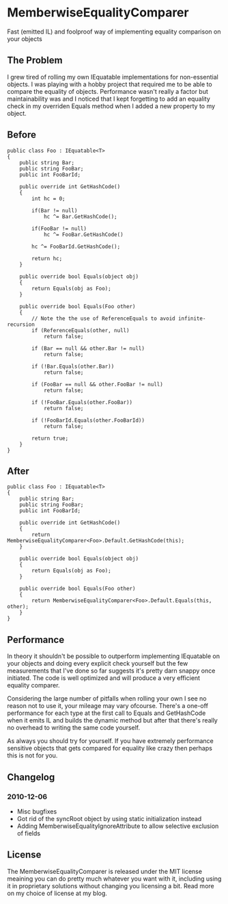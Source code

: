 MemberwiseEqualityComparer
==========================

Fast (emitted IL) and foolproof way of implementing equality comparison on your objects

## The Problem ##

I grew tired of rolling my own IEquatable<T> implementations for non-essential objects. I was playing with a hobby project that required me to be able to compare the equality of objects. Performance wasn't really a factor but maintainability was and I noticed that I kept forgetting to add an equality check in my overriden Equals method when I added a new property to my object.

## Before ##

    public class Foo : IEquatable<T>
    {
        public string Bar;
        public string FooBar;
        public int FooBarId;
     
        public override int GetHashCode()
        {
            int hc = 0;
    
            if(Bar != null)
                hc ^= Bar.GetHashCode();
    
            if(FooBar != null)
                hc ^= FooBar.GetHashCode()
    
            hc ^= FooBarId.GetHashCode();
    
            return hc;
        }
     
        public override bool Equals(object obj)
        {
            return Equals(obj as Foo);
        }
     
        public override bool Equals(Foo other)
        {
            // Note the the use of ReferenceEquals to avoid infinite-recursion
            if (ReferenceEquals(other, null)
                return false;
     
            if (Bar == null && other.Bar != null)
                return false;
     
            if (!Bar.Equals(other.Bar))
                return false;
     
            if (FooBar == null && other.FooBar != null)
                return false;
     
            if (!FooBar.Equals(other.FooBar))
                return false;
     
            if (!FooBarId.Equals(other.FooBarId))
                return false;
     
            return true;
        }
    }

## After ##

    public class Foo : IEquatable<T>
    {
        public string Bar;
        public string FooBar;
        public int FooBarId;
     
        public override int GetHashCode()
        {
            return MemberwiseEqualityComparer<Foo>.Default.GetHashCode(this);
        }
     
        public override bool Equals(object obj)
        {
            return Equals(obj as Foo);
        }
     
        public override bool Equals(Foo other)
        {
            return MemberwiseEqualityComparer<Foo>.Default.Equals(this, other);
        }
    }

## Performance ##

In theory it shouldn't be possible to outperform implementing IEquatable<T> on your objects and doing every explicit check yourself but the few measurements that I've done so far suggests it's pretty darn snappy once initiated. The code is well optimized and will produce a very efficient equality comparer.

Considering the large number of pitfalls when rolling your own I see no reason not to use it, your mileage may vary ofcourse. There's a one-off performance for each type at the first call to Equals and GetHashCode when it emits IL and builds the dynamic method but after that there's really no overhead to writing the same code yourself.

As always you should try for yourself. If you have extremely performance sensitive objects that gets compared for equality like crazy then perhaps this is not for you.

## Changelog ##

### 2010-12-06 ###
 * Misc bugfixes
 * Got rid of the syncRoot object by using static initialization instead
 * Adding MemberwiseEqualityIgnoreAttribute to allow selective exclusion of fields

## License ##

The MemberwiseEqualityComparer is released under the MIT license meaining you can do pretty much whatever you want with it, including using it in proprietary solutions without changing you licensing a bit. Read more on my choice of license at my blog.
